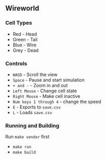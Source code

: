 ## Wireworld
 
### Cell Types
* Red - Head
* Green - Tail
* Blue - Wire
* Grey - Dead

### Controls 
* `WASD` - Scroll the view
* `Space` - Pause and start simulation
* `+ and -`  - Zoom in and out
* `Left Mouse` - Change cell state
* `Right Mouse` - Make cell inactive
* `Num keys 1 through 4` - change the speed
* `E` - Exports to `save.csv`
* `L` - Loads `save.csv`

### Running and Building
Run `make vendor` first
* `make run`
* `make build`
